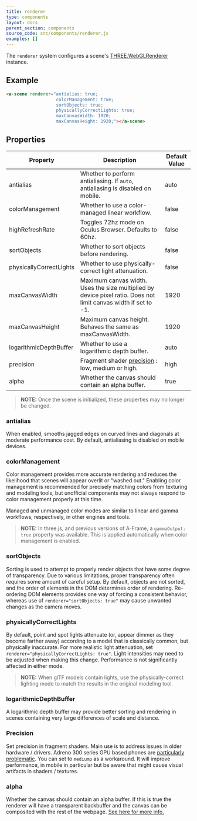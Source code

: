 ```yaml
---
title: renderer
type: components
layout: docs
parent_section: components
source_code: src/components/renderer.js
examples: []
---
```


The `renderer` system configures a scene's
[THREE.WebGLRenderer](https://threejs.org/docs/#api/renderers/WebGLRenderer) instance.

## Example

```html
<a-scene renderer="antialias: true;
                   colorManagement: true;
                   sortObjects: true;
                   physicallyCorrectLights: true;
                   maxCanvasWidth: 1920;
                   maxCanvasHeight: 1920;"></a-scene>
```

## Properties

[precision]: #precision

| Property                | Description                                                                     | Default Value |
|-------------------------|---------------------------------------------------------------------------------|---------------|
| antialias               | Whether to perform antialiasing. If `auto`, antialiasing is disabled on mobile. | auto          |
| colorManagement         | Whether to use a color-managed linear workflow.                                 | false         |
| highRefreshRate         | Toggles 72hz mode on Oculus Browser. Defaults to 60hz.                          | false         |
| sortObjects             | Whether to sort objects before rendering.                                       | false         |
| physicallyCorrectLights | Whether to use physically-correct light attenuation.                            | false         |
| maxCanvasWidth          | Maximum canvas width. Uses the size multiplied by device pixel ratio. Does not limit canvas width if set to -1.                                | 1920            |
| maxCanvasHeight         | Maximum canvas height. Behaves the same as maxCanvasWidth.                      | 1920          |
| logarithmicDepthBuffer  | Whether to use a logarithmic depth buffer.                                      | auto          |
| precision  |       Fragment shader [precision][precision] : low, medium or high.                                | high          |
| alpha                   | Whether the canvas should contain an alpha buffer.                              | true          |

> **NOTE:** Once the scene is initialized, these properties may no longer be changed.

### antialias

When enabled, smooths jagged edges on curved lines and diagonals at moderate performance cost.
By default, antialiasing is disabled on mobile devices.

### colorManagement

Color management provides more accurate rendering and reduces the likelihood that scenes
will appear overlit or "washed out." Enabling color management is recommended for precisely
matching colors from texturing and modeling tools, but unofficial components may not always
respond to color management properly at this time.

Managed and unmanaged color modes are similar to linear and gamma workflows, respectively, in
other engines and tools.

> **NOTE:** In three.js, and previous versions of A-Frame, a `gammaOutput: true` property was
> available. This is applied automatically when color management is enabled.

### sortObjects

Sorting is used to attempt to properly render objects that have some degree of transparency.
Due to various limitations, proper transparency often requires some amount of careful setup.
By default, objects are not sorted, and the order of elements in the DOM determines order of
rendering. Re-ordering DOM elements provides one way of forcing a consistent behavior, whereas
use of `renderer="sortObjects: true"` may cause unwanted changes as the camera moves.

### physicallyCorrectLights

By default, point and spot lights attenuate (or, appear dimmer as they become farther away)
according to a model that is classically common, but physically inaccurate. For more realistic
light attenuation, set `renderer="physicallyCorrectLights: true"`. Light intensities may need to
be adjusted when making this change. Performance is not significantly affected in either mode.

> **NOTE:** When glTF models contain lights, use the physically-correct lighting mode to match
> the results in the original modeling tool.

### logarithmicDepthBuffer

A logarithmic depth buffer may provide better sorting and rendering in scenes containing very
large differences of scale and distance.

### Precision

Set precision in fragment shaders. Main use is to address issues in older hardware / drivers. Adreno 300 series GPU based phones are [particularly problematic](https://github.com/mrdoob/three.js/issues/14137). You can set to `mediump` as a workaround. It will improve performance, in mobile in particular but be aware that might cause visual artifacts in shaders / textures.

### alpha

Whether the canvas should contain an alpha buffer. If this is true the renderer will have a transparent backbuffer and the canvas can be composited with the rest of the webpage. [See here for more info.](https://webglfundamentals.org/webgl/lessons/webgl-and-alpha.html)
